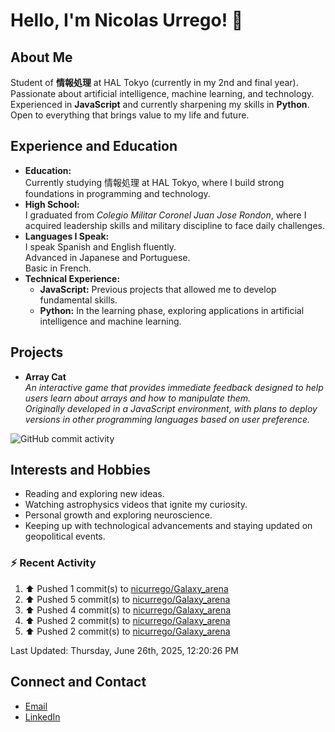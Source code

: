 
# Hello, I'm Nicolas Urrego! 👋

## About Me
Student of **情報処理** at HAL Tokyo (currently in my 2nd and final year).  
Passionate about artificial intelligence, machine learning, and technology.  
Experienced in **JavaScript** and currently sharpening my skills in **Python**.  
Open to everything that brings value to my life and future.

## Experience and Education
- **Education:**  
  Currently studying 情報処理 at HAL Tokyo, where I build strong foundations in programming and technology.
- **High School:**  
  I graduated from *Colegio Militar Coronel Juan Jose Rondon*, where I acquired leadership skills and military discipline to face daily challenges.
- **Languages I Speak:**  
  I speak Spanish and English fluently.  
  Advanced in Japanese and Portuguese.  
  Basic in French.
- **Technical Experience:**  
  - **JavaScript:** Previous projects that allowed me to develop fundamental skills.  
  - **Python:** In the learning phase, exploring applications in artificial intelligence and machine learning.

## Projects
- **Array Cat**  
  *An interactive game that provides immediate feedback designed to help users learn about arrays and how to manipulate them.  
  Originally developed in a JavaScript environment, with plans to deploy versions in other programming languages based on user preference.*

![GitHub commit activity](https://img.shields.io/github/commit-activity/m/nicurrego/ArrayGame)
## Interests and Hobbies
- Reading and exploring new ideas.
- Watching astrophysics videos that ignite my curiosity.
- Personal growth and exploring neuroscience.
- Keeping up with technological advancements and staying updated on geopolitical events.

### :zap: Recent Activity
<!--RECENT_ACTIVITY:start-->
1. ⬆️ Pushed 1 commit(s) to [nicurrego/Galaxy_arena](https://github.com/nicurrego/Galaxy_arena)<br>
2. ⬆️ Pushed 5 commit(s) to [nicurrego/Galaxy_arena](https://github.com/nicurrego/Galaxy_arena)<br>
3. ⬆️ Pushed 4 commit(s) to [nicurrego/Galaxy_arena](https://github.com/nicurrego/Galaxy_arena)<br>
4. ⬆️ Pushed 2 commit(s) to [nicurrego/Galaxy_arena](https://github.com/nicurrego/Galaxy_arena)<br>
5. ⬆️ Pushed 2 commit(s) to [nicurrego/Galaxy_arena](https://github.com/nicurrego/Galaxy_arena)<br>
<!--RECENT_ACTIVITY:end-->

<!--RECENT_ACTIVITY:last_update-->
Last Updated: Thursday, June 26th, 2025, 12:20:26 PM
<!--RECENT_ACTIVITY:last_update_end-->

## Connect and Contact
- [Email](mailto:nicurrego+github@gmail.com)  
- [LinkedIn](https://www.linkedin.com/in/nicolasurregodiaz)




